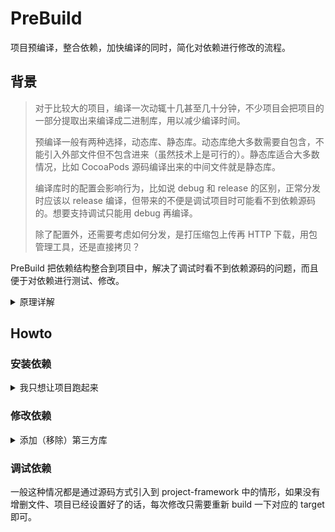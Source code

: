 # PreBuild

<!--
查看渲染好的页面：
https://github.com/BB9z/iOS-Project-Template/blob/master/PreBuild/README.md
-->

项目预编译，整合依赖，加快编译的同时，简化对依赖进行修改的流程。

## 背景

> 对于比较大的项目，编译一次动辄十几甚至几十分钟，不少项目会把项目的一部分提取出来编译成二进制库，用以减少编译时间。
>
> 预编译一般有两种选择，动态库、静态库。动态库绝大多数需要自包含，不能引入外部文件但不包含进来（虽然技术上是可行的）。静态库适合大多数情况，比如 CocoaPods 源码编译出来的中间文件就是静态库。
>
> 编译库时的配置会影响行为，比如说 debug 和 release 的区别，正常分发时应该以 release 编译，但带来的不便是调试项目时可能看不到依赖源码的。想要支持调试只能用 debug 再编译。
>
> 除了配置外，还需要考虑如何分发，是打压缩包上传再 HTTP 下载，用包管理工具，还是直接拷贝？

PreBuild 把依赖结构整合到项目中，解决了调试时看不到依赖源码的问题，而且便于对依赖进行测试、修改。

<details>
<summary>原理详解</summary>
预编译就是通过事先把代码、资源准备好了，不用在每次跑或者打包时再去编译、处理，从而节省了时间。

正常我们 debug 跑的时候，因为有编译缓存，每次只编译修改的文件，所以很快。但一但换到另一个不同架构的设备或者打包，缓存失效就要等比较长的时间。

预编译麻烦的地方之一是需要把各种架构的二进制合在一起，这要写点脚本才能自动化。project-framework 大概干的就是把每个组件打成一个 .a 静态库，带着头文件一起拷贝到指定目录里。
再利用 CocoaPods 提供的管理功能，可以避免手动把包加到项目里。

如果通过 CocoaPods 引入源码库，每次 pod install、打包时都要重新编译一次，比较烦。为了解决这个问题引入了 pods-combine，把这些源码依赖再打成一个通用的二进制包。
</details>

## Howto

### 安装依赖

<details>
<summary>我只想让项目跑起来</summary>

执行 fastlane 命令即可

```shell
fastlane setup_project
```

</details>

### 修改依赖

<details>
<summary>添加（移除）第三方库</summary>

你需要先了解一下上面的 原理详解。

* 如果第三方库是编译好的二进制包（拿到的是 .a 文件或 framework 包），且能通过 CocoaPods 引入

    通过主项目的 pod 直接引入

* 如果第三方库是编译好的二进制包（拿到的是 .a 文件或 framework 包），但不能通过 CocoaPods 引入
    
    手动添加到 App 所在的项目里

* 如果第三方是源码分发的，但因为一些原因不能通过 CocoaPods 引入
    
    1. 创建 target，可以直接复制「样例」target；
    2. 手动源码添加到 project-framework.xcodeproj，添加的时候可以选中添加到哪个 target，免去后面在 target 中手动添加需要编译的源文件；
    3. 检查 target 的 Compile Source，把头文件和 libxxx.a 输出添加到「拷贝输出」中；
    4. 把新加的 target 作为依赖添加到 build-all-parts 中；
    5. 执行 fastlane setup_project 更新项目。

* 第三方通过源码分发，可通过 CocoaPods 引入

    1. 修改 pods-combine 的 Podfile，把依赖加进来；
    2. 打开 pods-combine 项目，把新增的头文件加入到「Headers From Pods」中
    3. 修改 pods-combine.framework 的头文件配置；
    4. 把新增的 lib.a 加入到 pods-combine.framework 的 Link Binary With Libraries 中；
    5. 执行 fastlane update_pods_combine 更新项目。

</details>

### 调试依赖

一般这种情况都是通过源码方式引入到 project-framework 中的情形，如果没有增删文件、项目已经设置好了的话，每次修改只需要重新 build 一下对应的 target 即可。

